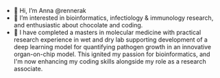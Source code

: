 - 👋 Hi, I’m Anna @rennerak
- 👀 I’m interested in bioinformatics, infectiology & immunology research, and enthusiastic about chocolate and coding. 
- 🌱 I have completed a masters in molecular medicine with practical research experience in wet and dry lab supporting development of a deep learning model for quantifying pathogen growth in an innovative organ-on-chip model. This ignited my passion for bioinformatics, and I'm now enhancing my coding skills alongside my role as a research associate.


<!---
rennerak/rennerak is a ✨ special ✨ repository because its `README.md` (this file) appears on your GitHub profile.
You can click the Preview link to take a look at your changes. - 💞️ I’m looking to collaborate on ...
- 📫 How to reach me ...
--->
